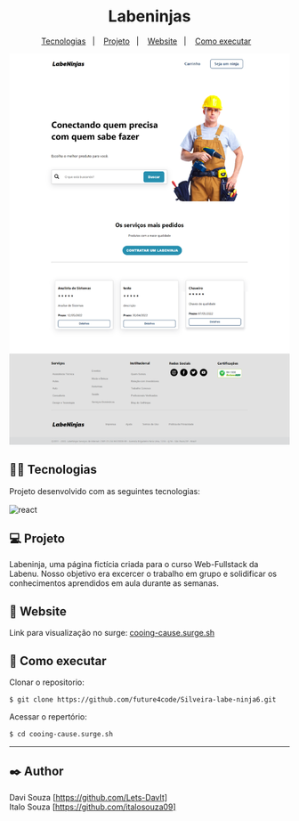 <h1 align="center">Labeninjas</h1>

<p align="center">
  <a href="#-tecnologias">Tecnologias</a>&nbsp;&nbsp;&nbsp;|&nbsp;&nbsp;&nbsp;
  <a href="#-projeto">Projeto</a>&nbsp;&nbsp;&nbsp;|&nbsp;&nbsp;&nbsp;
  <a href="#-website">Website</a>&nbsp;&nbsp;&nbsp;|&nbsp;&nbsp;&nbsp;
  <a href="#-como-executar">Como executar</a>&nbsp;&nbsp;&nbsp;
  


<p align="center"><img src='src/img/print-home.png' alt='print da página'></p>




## 👨‍💻 Tecnologias

Projeto desenvolvido com as seguintes tecnologias:

<img align="center" src="https://img.shields.io/badge/React-20232A?style=for-the-badge&logo=react&logoColor=61DAFB" alt="react" />

## 💻 Projeto

Labeninja, uma página fictícia criada para o curso Web-Fullstack da Labenu.
Nosso objetivo era excercer o trabalho em grupo e solidificar os conhecimentos aprendidos em aula durante as semanas.

## 📲 Website

Link para visualização no surge: [cooing-cause.surge.sh](surge)

## 🚀 Como executar

 Clonar o repositorio:
```bash
$ git clone https://github.com/future4code/Silveira-labe-ninja6.git
```
Acessar o repertório:
```bash
$ cd cooing-cause.surge.sh

```
****
## ✒️ Author

Davi Souza  [https://github.com/Lets-DavIt]</br>
Italo Souza [https://github.com/italosouza09]</br>

